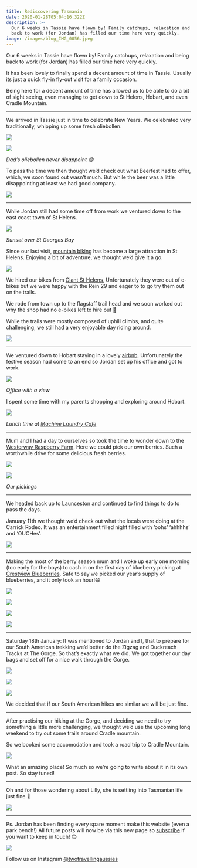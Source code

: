 ```yaml
---
title: Rediscovering Tasmania
date: 2020-01-28T05:04:16.322Z
description: >-
  Our 6 weeks in Tassie have flown by! Family catchups, relaxation and being
  back to work (for Jordan) has filled our time here very quickly.
image: /images/blog_IMG_0056.jpeg
---
```

Our 6 weeks in Tassie have flown by! Family catchups, relaxation and being back to work (for Jordan) has filled our time here very quickly.

It has been lovely to finally spend a decent amount of time in Tassie. Usually its just a quick fly-in fly-out visit for a family occasion.

Being here for a decent amount of time has allowed us to be able to do a bit of sight seeing, even managing to get down to St Helens, Hobart, and even Cradle Mountain.

- - -

We arrived in Tassie just in time to celebrate New Years. We celebrated very traditionally, whipping up some fresh oliebollen. 

![](/images/blog_IMG_0037.jpeg)

![](/images/blog_IMG_0038.jpeg)

*Dad’s oliebollen never disappoint 😋* 

To pass the time we then thought we’d check out what Beerfest had to offer, which, we soon found out wasn’t much. But while the beer was a little disappointing at least we had good company. 

![](/images/485DFCAC-909A-4D05-B3B5-07604DB01234.jpeg)

- - -

While Jordan still had some time off from work we ventured down to the east coast town of St Helens. 

![](/images/blog_IMG_0039.jpeg)

*Sunset over St Georges Bay*

Since our last visit, [mountain biking](https://www.sthelensmtbtrails.com.au/) has become a large attraction in St Helens. Enjoying a bit of adventure, we thought we’d give it a go.

![](/images/blog_IMG_0041.jpg)

We hired our bikes from [Giant St Helens](https://www.giantsthelens.com), Unfortunately they were out of e-bikes but we were happy with the Rein 29 and eager to to go try them out on the trails.

We rode from town up to the flagstaff trail head and we soon worked out why the shop had no e-bikes left to hire out 🥵 

While the trails were mostly composed of uphill climbs, and quite challenging, we still had a very enjoyable day riding around.

![](/images/blog_IMG_0042.jpeg)

- - -

We ventured down to Hobart staying in a lovely [airbnb](https://www.airbnb.com.au/rooms/30115761?source_impression_id=p3_1580184016_pfL4kcZKXKl3%2FHCg). Unfortunately the festive season had come to an end so Jordan set up his office and got to work.

![](/images/blog_IMG_0044.jpg)

*Office with a view*

I spent some time with my parents shopping and exploring around Hobart.

![](/images/blog_IMG_0043.jpg)

*Lunch time at [Machine Laundry Cafe](https://www.facebook.com/pages/Machine-Laundry-Cafe/113296732063100)*

- - -

Mum and I had a day to ourselves so took the time to wonder down to the [Westerway Raspberry Farm](https://www.lanoma.com.au). Here we could pick our own berries. Such a worthwhile drive for some delicious fresh berries.

![](/images/blog_IMG_0045.jpeg)

![](/images/blog_IMG_0046.jpeg)

*Our pickings*

- - -

We headed back up to Launceston and continued to find things to do to pass the days.

January 11th we thought we’d check out what the locals were doing at the Carrick Rodeo. It was an entertainment filled night filled with ‘oohs’ ‘ahhhhs’ and ‘OUCHes’.

![](/images/DD3AD36A-CE07-4B5D-93E0-45ABD03AB6DD.jpeg)

- - -

Making the most of the berry season mum and I woke up early one morning (too early for the boys) to cash in on the first day of blueberry picking at [Crestview Blueberries](https://www.facebook.com/Crestview-Blueberries-835034803205526/). Safe to say we picked our year’s supply of blueberries, and it only took an hour!😄

![](/images/blog_IMG_0053.jpeg)

![](/images/blog_IMG_0052.jpeg)

![](/images/blog_IMG_0051.jpeg)

![](/images/blog_IMG_0054.jpg)

- - -

Saturday 18th January: It was mentioned to Jordan and I, that to prepare for our South American trekking we’d better do the Zigzag and Duckreach Tracks at The Gorge. So that’s exactly what we did. We got together our day bags and set off for a nice walk through the Gorge.

![](/images/blog_IMG_0056.jpeg)

![](/images/blog_IMG_0055.jpeg)

![](/images/blog_IMG_0057.jpeg)

We decided that if our South American hikes are similar we will be just fine.

- - -

After practising our hiking at the Gorge, and deciding we need to try something a little more challenging, we thought we’d use the upcoming long weekend to try out some trails around Cradle mountain.

So we booked some accomodation and took a road trip to Cradle Mountain.

![](/images/173023DB-48DB-499F-8222-22460F9F4CFB.jpeg)

What an amazing place! So much so we’re going to write about it in its own post. So stay tuned!

- - -

Oh and for those wondering about Lilly, she is settling into Tasmanian life just fine.🐰

![](/images/E1187ACF-613C-4034-95A9-56225D587DE4.jpeg)

- - -

Ps. Jordan has been finding every spare moment make this website (even a park bench!) All future posts will now be via this new page so [subscribe](https://twotravellingaussies.com/#subscribe) if you want to keep in touch! 😊

![](/images/C4BB4D5F-5556-42E8-A1E2-7086326D03CE.jpeg)

Follow us on Instagram [@twotravellingaussies](https://www.instagram.com/twotravellingaussies/)
